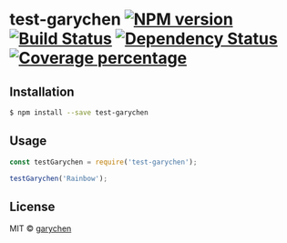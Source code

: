 # test-garychen [![NPM version][npm-image]][npm-url] [![Build Status][travis-image]][travis-url] [![Dependency Status][daviddm-image]][daviddm-url] [![Coverage percentage][coveralls-image]][coveralls-url]
> 

## Installation

```sh
$ npm install --save test-garychen
```

## Usage

```js
const testGarychen = require('test-garychen');

testGarychen('Rainbow');
```
## License

MIT © [garychen]()


[npm-image]: https://badge.fury.io/js/test-garychen.svg
[npm-url]: https://npmjs.org/package/test-garychen
[travis-image]: https://travis-ci.com/ggaryChen/test-garychen.svg?branch=master
[travis-url]: https://travis-ci.com/ggaryChen/test-garychen
[daviddm-image]: https://david-dm.org/ggaryChen/test-garychen.svg?theme=shields.io
[daviddm-url]: https://david-dm.org/ggaryChen/test-garychen
[coveralls-image]: https://coveralls.io/repos/ggaryChen/test-garychen/badge.svg
[coveralls-url]: https://coveralls.io/r/ggaryChen/test-garychen
